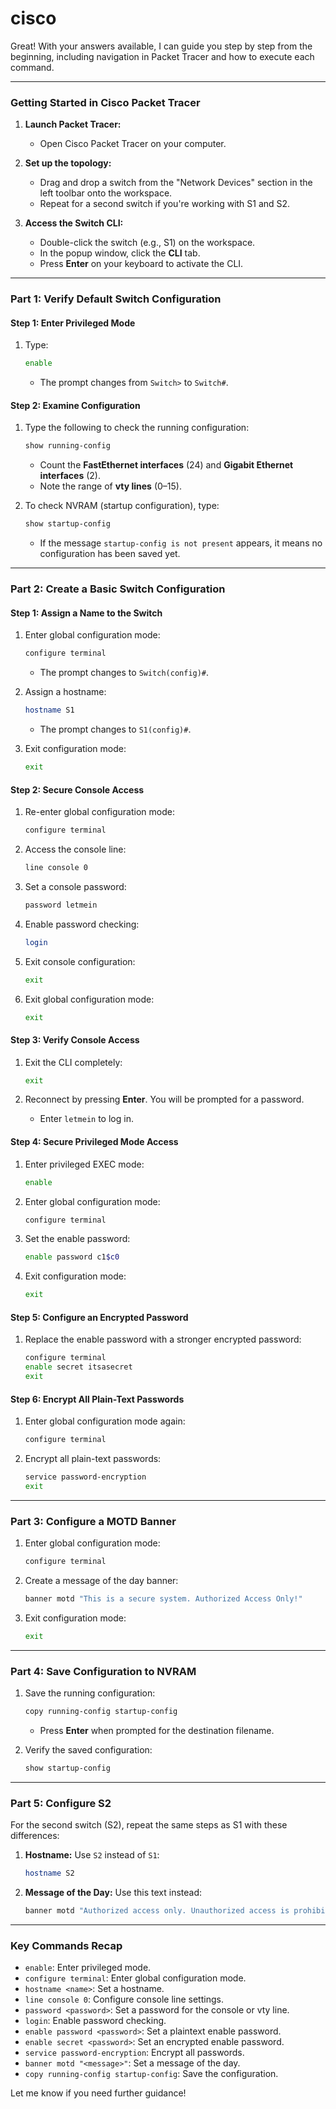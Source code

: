 # cisco

Great! With your answers available, I can guide you step by step from the beginning, including navigation in Packet Tracer and how to execute each command.

---

### Getting Started in Cisco Packet Tracer

1. **Launch Packet Tracer:**
   - Open Cisco Packet Tracer on your computer.

2. **Set up the topology:**
   - Drag and drop a switch from the "Network Devices" section in the left toolbar onto the workspace. 
   - Repeat for a second switch if you're working with S1 and S2.

3. **Access the Switch CLI:**
   - Double-click the switch (e.g., S1) on the workspace.
   - In the popup window, click the **CLI** tab.
   - Press **Enter** on your keyboard to activate the CLI.

---

### Part 1: Verify Default Switch Configuration

#### Step 1: Enter Privileged Mode
1. Type:
   ```bash
   enable
   ```
   - The prompt changes from `Switch>` to `Switch#`.

#### Step 2: Examine Configuration
1. Type the following to check the running configuration:
   ```bash
   show running-config
   ```
   - Count the **FastEthernet interfaces** (24) and **Gigabit Ethernet interfaces** (2).
   - Note the range of **vty lines** (0–15).

2. To check NVRAM (startup configuration), type:
   ```bash
   show startup-config
   ```
   - If the message `startup-config is not present` appears, it means no configuration has been saved yet.

---

### Part 2: Create a Basic Switch Configuration

#### Step 1: Assign a Name to the Switch
1. Enter global configuration mode:
   ```bash
   configure terminal
   ```
   - The prompt changes to `Switch(config)#`.

2. Assign a hostname:
   ```bash
   hostname S1
   ```
   - The prompt changes to `S1(config)#`.

3. Exit configuration mode:
   ```bash
   exit
   ```

#### Step 2: Secure Console Access
1. Re-enter global configuration mode:
   ```bash
   configure terminal
   ```

2. Access the console line:
   ```bash
   line console 0
   ```

3. Set a console password:
   ```bash
   password letmein
   ```

4. Enable password checking:
   ```bash
   login
   ```

5. Exit console configuration:
   ```bash
   exit
   ```

6. Exit global configuration mode:
   ```bash
   exit
   ```

#### Step 3: Verify Console Access
1. Exit the CLI completely:
   ```bash
   exit
   ```

2. Reconnect by pressing **Enter**. You will be prompted for a password.
   - Enter `letmein` to log in.

#### Step 4: Secure Privileged Mode Access
1. Enter privileged EXEC mode:
   ```bash
   enable
   ```

2. Enter global configuration mode:
   ```bash
   configure terminal
   ```

3. Set the enable password:
   ```bash
   enable password c1$c0
   ```

4. Exit configuration mode:
   ```bash
   exit
   ```

#### Step 5: Configure an Encrypted Password
1. Replace the enable password with a stronger encrypted password:
   ```bash
   configure terminal
   enable secret itsasecret
   exit
   ```

#### Step 6: Encrypt All Plain-Text Passwords
1. Enter global configuration mode again:
   ```bash
   configure terminal
   ```

2. Encrypt all plain-text passwords:
   ```bash
   service password-encryption
   exit
   ```

---

### Part 3: Configure a MOTD Banner

1. Enter global configuration mode:
   ```bash
   configure terminal
   ```

2. Create a message of the day banner:
   ```bash
   banner motd "This is a secure system. Authorized Access Only!"
   ```

3. Exit configuration mode:
   ```bash
   exit
   ```

---

### Part 4: Save Configuration to NVRAM

1. Save the running configuration:
   ```bash
   copy running-config startup-config
   ```
   - Press **Enter** when prompted for the destination filename.

2. Verify the saved configuration:
   ```bash
   show startup-config
   ```

---

### Part 5: Configure S2

For the second switch (S2), repeat the same steps as S1 with these differences:

1. **Hostname:** Use `S2` instead of `S1`:
   ```bash
   hostname S2
   ```

2. **Message of the Day:** Use this text instead:
   ```bash
   banner motd "Authorized access only. Unauthorized access is prohibited and violators will be prosecuted to the full extent of the law."
   ```

---

### Key Commands Recap
- `enable`: Enter privileged mode.
- `configure terminal`: Enter global configuration mode.
- `hostname <name>`: Set a hostname.
- `line console 0`: Configure console line settings.
- `password <password>`: Set a password for the console or vty line.
- `login`: Enable password checking.
- `enable password <password>`: Set a plaintext enable password.
- `enable secret <password>`: Set an encrypted enable password.
- `service password-encryption`: Encrypt all passwords.
- `banner motd "<message>"`: Set a message of the day.
- `copy running-config startup-config`: Save the configuration.

Let me know if you need further guidance!
